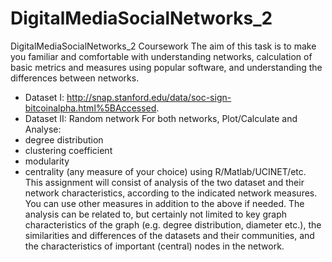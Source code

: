 # DigitalMediaSocialNetworks_2
 
DigitalMediaSocialNetworks_2 Coursework
The aim of this task is to make you familiar and comfortable with understanding networks, calculation of basic metrics and measures using popular software, and understanding the differences between networks.
* Dataset I: http://snap.stanford.edu/data/soc-sign-bitcoinalpha.html%5BAccessed.
* Dataset II: Random network
For both networks, Plot/Calculate and Analyse:
* degree distribution
* clustering coefficient
* modularity
* centrality (any measure of your choice) using R/Matlab/UCINET/etc. This assignment will consist of analysis of the two dataset and their network characteristics, according to the indicated network measures. You can use other measures in addition to the above if needed. The analysis can be related to, but certainly not limited to key graph characteristics of the graph (e.g. degree distribution, diameter etc.), the similarities and differences of the datasets and their communities, and the characteristics of important (central) nodes in the network.
